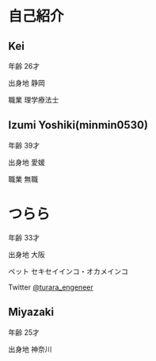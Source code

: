 # 自己紹介

## Kei

年齢 26才

出身地 静岡

職業 理学療法士  

## Izumi Yoshiki(minmin0530)

年齢 39才  

出身地 愛媛  

職業 無職  

# つらら

年齢 33才

出身地 大阪

ペット セキセイインコ・オカメインコ

Twitter [@turara_engeneer](https://twitter.com/turara_engeneer)

## Miyazaki

年齢 25才

出身地 神奈川
